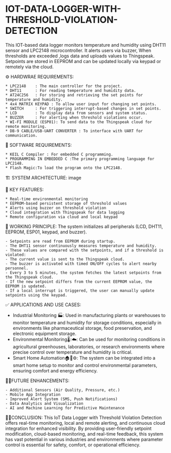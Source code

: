 # IOT-DATA-LOGGER-WITH-THRESHOLD-VIOLATION-DETECTION
This IOT-based data logger monitors temperature and humidity using DHT11 sensor and LPC2148 microcontroller. It alerts users via buzzer, When thresholds are exceeded ,logs data and uploads values to Thingspeak. Setpoints are stored in EEPROM and can be updated locally via keypad or remotely via the cloud.

⚙️ HARDWRAE REQUIREMENTS:

    * LPC2148    : The main controller for the project.
    * DHT11      : For reading temperature and humidity data.
    * AT24C256   : For storing and retrieving the set points for temperature and humidity.
    * 4x4 MATRIX KEYPAD : To allow user input for changing set points.
    * SWITCH     : For triggering interrupt-based changes in set points.
    * LCD        : To display data from sensors and system status.
    * BUZZER     : For alerting when threshold violations occur.
    * WI-FI MODULE (ESP01): To send data to the Thingspeak cloud for remote monitoring.
    * DB-9 CABLE/USB-UART CONVERTER : To interface with UART for communication.

💾 SOFTWARE REQUIREMENTS:

    * KEIL C Compiler : For embedded C programming.
    * PROGRAMMING IN EMBEDDED C :The primary programming language for LPC2148.
    * Flash Magic:To load the program onto the LPC2148.

🏗️ SYSTEM ARCHITECTURE: image

🔑 KEY FEATURES:

    * Real-time environmental monitoring
    * EEPROM-based persistent storage of threshold values
    * Alerts using buzzer on threshold violation
    * Cloud integration with Thingspeak for data logging
    * Remote configuration via cloud and local keypad

🔁 WORKING PRINCIPLE: The system initializes all peripherals (LCD, DHT11, EEPROM, ESP01, keypad, and buzzer).

    - Setpoints are read from EEPROM during startup.
    - The DHT11 sensor continuously measures temperature and humidity.
    - These values are compared with the setpoints, and if a threshold is violated:
    - The current value is sent to the Thingspeak cloud.
    - The buzzer is activated with timed ON/OFF cycles to alert nearby personnel.
    - Every 3 to 5 minutes, the system fetches the latest setpoints from the Thingspeak cloud.
    - If the new setpoint differs from the current EEPROM value, the EEPROM is updated.
    - If a local interrupt is triggered, the user can manually update setpoints using the keypad.

✅ APPLICATIONS AND USE CASES:

* Industrial Monitoring 🏭: Used in manufacturing plants or warehouses to monitor temperature and humidity for storage conditions, especially in                                       environments like pharmaceutical storage, food preservation, and electronic equipment storage.
* Environmental Monitoring🌡️💧☁️: Can be used for monitoring conditions in agricultural greenhouses, laboratories, or research environments where precise                                   control over temperature and humidity is critical.
* Smart Home Automation🏠📱⚙️: The system can be integrated into a smart home setup to monitor and control environmental parameters, ensuring comfort and                                energy efficiency.

🚀🧠FUTURE ENHANCEMENTS:

    - Additional Sensors (Air Quality, Pressure, etc.)
    - Mobile App Integration
    - Improved Alert System (SMS, Push Notifications)
    - Data Analytics and Visualization
    - AI and Machine Learning for Predictive Maintenance

📝📌CONCLUSION: This IoT Data Logger with Threshold Violation Detection offers real-time monitoring, local and remote alerting, and continuous cloud integration for enhanced visibility. By providing user-friendly setpoint modification, cloud-based monitoring, and real-time feedback, this system has vast potential in various industries and environments where parameter control is essential for safety, comfort, or operational efficiency.
